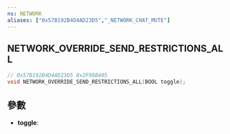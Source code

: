 ```yaml
---
ns: NETWORK
aliases: ["0x57B192B4D4AD23D5","_NETWORK_CHAT_MUTE"]
---
```

## NETWORK_OVERRIDE_SEND_RESTRICTIONS_ALL

```c
// 0x57B192B4D4AD23D5 0x2F98B405
void NETWORK_OVERRIDE_SEND_RESTRICTIONS_ALL(BOOL toggle);
```

## 參數
* **toggle**: 

